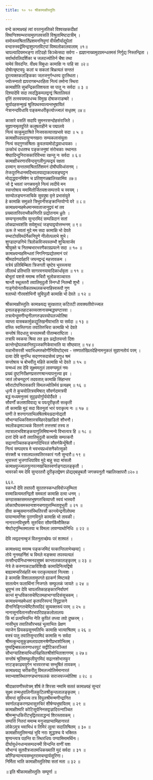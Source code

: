 ```yaml
---
title: १० १० श्रीकामाक्षीस्तुतिः

---
```

 वन्दे कामाक्ष्यहं त्वां वरतनुलतिको विश्वरक्षकदीक्षां  
विष्वग्विश्वम्भरायामुपगतवसतिं विश्रुतामिष्टदात्रीम् ।  
वामोरूमाश्रितार्तिप्रशमननिपुणां वीर्यशौर्याद्युपेतां  
वन्दारुस्वर्द्वमिन्द्राशुपगतविटपां विश्वलोकालवालाम् ॥१॥  
चापल्यादियमभङ्गा तटिदहो किञ्चेत्सदा सर्वगा - ह्यज्ञानाख्यमुदग्रमन्धतमसं निर्गुद्य निस्तन्द्रिता ।  
सर्वार्थावलिदर्शिका च जलदज्योतिर्न चैषा तथा  
यामेवं विवदन्ति. वीक्ष्य विबुधाः कामाक्षि नः पाहि सा ॥२॥  
दोषोत्सृष्टवपुः कलां च सकलां बिभ्रत्यलं सन्ततं  
दूरत्यक्तकलङ्किका जलजनुर्गन्धस्य दूरस्थिता।  
ज्योत्स्नातो ह्यपरागबन्धरहिता नित्यं तमोना स्थिरा  
कामाक्षीति सुचन्द्रिकातिशयता सा पातु नः सर्वदा ॥ ३ ॥  
दिश्यादेवि सदा त्वदद्धिकमलद्वन्द्वं श्रितालिवलं  
वृत्तिं तत्स्वयमादधच्च विमुख दोषाकराडम्बरे ।  
सूर्यादहसन्मुखं श्रुतिपथस्यात्यन्तभूषायितं  
नेत्रानन्दविधायि पङ्कमधरीकृत्योज्ज्वलं सधृतम् ॥४॥  


कासारे वसतिं सदापि सुमनरसन्दोहसंराजिते ।  
सुज्ञानामृतपूरिते कलुषताहीने च पद्मालये  
नित्यं सत्कुमुदाश्रिते निजवसत्यात्तप्रभावे सदा ॥ ५ ॥  
कामाक्षीपदपदायुग्मनखराः सम्यकलासंयुताः  
नित्यं सद्गुणसंश्रिताः कुवलयामोदोद्धवाधायकाः ।  
उत्कोचं दधतश्च पङ्कजनुषां संरोचकाः स्थानतः  
श्रेष्ठादिन्दुनिरासकारिविभवा रक्षन्तु नः सर्वदा ॥ ६॥  
कामाक्षीचरणारविन्दयुगलीगुल्फद्वयं रक्षता  
दस्मान् सन्ततमाश्रितार्तिशमनं दोषौघविध्वंसनम् ।  
तेजःपूरनिधानमद्भिवलयाद्याकल्पसङ्घट्टन  
मोद्यद्ध्वानमिषेण च प्रतिशृणन्नम्रालिरक्षामिव ॥७॥  
जो द्वे भवतां जगत्त्रयनुते नित्यं त्वदीये मन  
स्सन्तोषाय ममामितोर्जितयशःसम्पत्तये च स्वयम् ।  
साम्योलङ्घनजाचिके सुवपुषा वृत्ते प्रभासंयुते  
हे कामाक्षि समुन्नते त्रिभुवनीसङ्क्रान्तियोग्ये वरे ॥ ८॥  
कामाक्ष्यन्वहमेधमानमवताजानुद्वयं मां तव  
प्रख्यातारिपराभवैकनिरति प्रद्योतनाम ध्रुतेः ।  
सम्यग्वृत्तमतीव सुन्दरमिदं सम्पन्निदानं सतां  
लोकप्राभवशंसि सर्वशुभदं जङ्घाद्वयोत्तम्भनम् ॥ ९॥  
ऊरू ते भवतां मुदे मम सदा कामाक्षि भो देवते  
रम्भाटोपविमर्दनैकनिपुणे नीलोत्पलाभे शुभे।  
शुण्डादण्डनिभे त्रिलोकविजयस्तम्भौ शुचित्वार्जव  
श्रीयुक्ते च नितम्बभारभरणैकाग्रप्रयत्ने सदा ॥ १० ॥  
कामाक्ष्यन्वहमिन्धतां निगनिगप्रद्योतमानं परं  
श्रीमदर्पणदर्पहारि जघनद्वन्द्रं महत्तावकम ।  
यत्रेयं प्रतिबिम्बिता त्रिजगती सृष्टेव भूयस्त्वया  
लीलार्थ प्रतिभाति सागरवनयावादिकार्धावृता ॥ ११ ॥  
बोभूतां यशसे ममाम्ब रुचिरौ भूलोकसञ्चारतः  
श्रान्तौ स्थूलतरौ तवातिमृदुलौ स्निग्धौ नितम्बौ शुभौ ।  
गाङ्गेयोनतसैकतस्थलकचनाहिस्वरूपौ गुण  
श्लाघ्यो गौरवशोभिनौ सुविपुलौ कामाक्षि भो देवते ॥ १२ ॥  

श्रीकामाक्षीस्तुतिः कामाक्ष्यद्य सुरक्षतात् कटितटी तावक्यतीवोज्ज्वल  
द्रनालङ्कृतहाटकाव्यरशनासम्बद्धघण्टारवा ।  
तत्रत्येन्दुमणीन्द्रनीलगरुडपस्योपलज्योतिषा  
व्याप्ता वासबकार्मुकद्युतिखनीवाभाति या सर्वदा ॥ १३ ॥  
वस्तिः स्वस्तिगता तवातिरुचिरा कामाक्षि भो देवते  
सन्तोषं विदधातु सन्ततमसौ पीताम्बराष्टिता ।  
तत्रापि स्वकया श्रिया तत इतः प्रद्योतयन्तो दिशः  
कान्तेन्द्रोपलकान्तिपुञ्जकणिकेवाभाति या सौष्ठवात् ॥ १४॥  
यन्नाभीसरसी भवाभिधमरुक्षोणीनिविष्टोद्भव - त्तष्णार्ताखिलदेहिनामनुकलं सुज्ञानतोयं परम् ।  
दत्वा देवि सुगन्धि सद्गणसदासेव्यं प्रणुध श्रमं  
सन्तोषाय च बोभवीतु महिते कामाक्षि भो देवते ॥ १५ ॥  
यन्मध्यं तव देवि सूक्ष्ममतुलं लावण्यमूलं नमः  
प्रख्यं दुष्टनिरीक्षणप्रसरणश्रान्त्यापनुत्त्या इव ।  
जातं लोचनदूरगं तदवतात् कामाक्षि सिंहान्तर  
स्वैराटोपनिरासकारि विमलज्योतिर्मयं प्रत्यहम् ॥ १६ ॥  
धृत्यै ते कुचयोलित्रयमिषात् सौवर्णदामत्रयी  
बद्धं मध्यमनुत्तमं सुदृढयोर्गुार्ययोर्दैवते ।  
सौवर्णों कलशाविवाद्य च पयःपूरीकृतौ सत्कृती  
तौ कामाक्षि मुदं सदा वितनुतां भारं पराकृत्य नः ॥ १७ ॥  
पाणी ते शरणागताभिलषितश्रेयःप्रदानोद्यतौ  
सौभाग्याधिकसिशास्त्रविहरदेखाडितो शौभनौ।  
स्वलॊकद्रमपञ्चकं वितरणे तत्तत्तषां तस्य त  
त्पात्रालाभविशङ्कयागुलिमिषान्मन्ये विभात्यत्र हि ॥ १८ ॥  
दत्तां देवि करौ तवातिमृदुलौ कामाक्षि सम्पत्करौ  
सद्रत्नाञ्चितकङ्कणादिभिरलं सौवर्णकैर्भूषितौ।  
नित्यं सम्पदमत्र मे भवभयप्रध्वंसनैकोत्सुको  
संरक्तौ च रसालपल्लवतिरस्कारं गतौ सुन्दरौ॥ १९ ॥  
भूयास्तां भुजगाधिपाविव मुदे बाहू सदा मांसलौ  
कामाक्ष्युज्ज्वलनूत्नरत्नखचितस्वर्णाङ्गदालङ्कृतौ ।  
भावरको मम देवि सुन्दरतरौ दूरीकृतद्वेषण प्रोद्यद्बाहुबलौ जगत्त्रयनुतौ नम्रालिरक्षापरौ॥२०॥  

६६२.  
स्कन्धौ देवि तवापरौ सुरतरुस्कन्धाविवोज्जृम्भिता  
वस्मान्नित्यमतन्द्रितौ समवतां कामाक्षि दत्वा धनम् ।  
कण्ठासक्तसमस्तभूषणरुचिव्याप्तौ स्वयं भास्वरौ  
लोकाघौघसमस्तनाशनचणावुत्तम्भितावुभुती ॥ २१ ॥  
ग्रीवा कम्बुसमानसंस्थितिरसौ कान्त्येन्द्रनीलोपमा  
पायान्मामनिश पुराणविनुते कामाक्षि भो तावकी।  
नानारत्नविभूषणैः सुरुचिरा सौवर्णकैमौक्तिक  
श्रेष्टोद्गुम्भितमालया च विमला लावण्याथोनिधिः ॥ २२ ॥  

देवि त्वद्वदनाम्बुजं वितनुताच्छेयः परं शाश्वतं ।  

कामाक्ष्यद्य ममाम्ब पङ्कजमिदं यत्कान्तिलाभेच्छया] ।  
तोये नूनमहर्निशं च विमले मङ्क्त्वा तपस्यत्यलं  
तत्सौन्दर्यनिधानमनदसुषमं कान्तालकालङ्कृतम् ॥ २३ ॥  
नेत्रे ते करुणाकटाक्षविशिखैः कामादिनित्यद्विषो  
बाह्यामप्यरिसंहतिं मम पराकृत्यावतां नित्यशः ।  
हे कामाक्षि विशालतामुपगते ह्याकर्ण मिष्टावहे  
सातत्येन फलार्थिनां निजगतेः सम्फुलकं जायते ॥ २४ ॥  
भ्रूयुग्मं तव देवि चापलतिकाहङ्कारनिर्वापणं  
कान्तं मुग्धविकासचेष्टितमहाभाग्यादिसंसूचकम् ।  
कामाक्ष्यन्वहमेधतां कृतपरिस्पन्दं रिपूद्वासने  
दीनानिङ्गितचेष्टितैरवदिदं सुव्यक्तरूपं परम् ॥ २५ ॥  
नानासूनवितानसौरभपरिग्राहकलोलालयः  
किं मां प्रत्यभियन्ति नेति कुपितं तप्त्वा तपो दुष्करम् ।  
नासीभूय तवातिसौरभवहं भूत्वाभितः प्रेक्षण  
व्याजेन प्रियकप्रसूनमलिभिः कामाक्षि भात्याश्रितम् ॥ २६ ॥  
वक्त्रं पातु तवातिसुन्दरमिदं कामाक्षि नः सर्वदा  
श्रीमत्कुन्दसुकुडमलाग्रदशनश्रेणीप्रभाशोभितम् ।  
पुष्यद्विम्बफलारुणाधरपुटं सद्वीटिकारञ्जितं  
सौभाग्यातिशयाभिधायिहसितश्रीशोभिताशागणम् ॥ २७॥  
सन्तोषं श्रुतिशष्कुलीयुगमिदं सद्रत्नशोभास्फुर  
त्ताटङ्काढ्ययुगेन भारवररुचा सम्भूषितं तावकम् ।  
कामाक्ष्यद्य चरीकरीतु विमलज्योतिर्ममानारतं  
स्वाभ्याशस्थितगण्डभागफलकं सराजयज्ज्योतिषा ॥ २८ ॥  

श्रीदाक्षायणीस्तोत्रम् शीर्ष ते शिरसा नमामि सततं कामाक्ष्यहं सुन्दरं  
सूक्ष्म तन्मधुपालिनीलकुटिलश्रीकुन्तलालङ्कृतम् ।  
सीमन्तं सुविभज्य तत्र विपुलश्रीमन्मणीन्द्रानित  
स्वर्णालङ्करणप्रभासुरुचिरं शीर्षण्यभूषायितम् ॥ २९ ॥  
कामाक्षीश्वरि कोटिसूर्यनिनसद्वज्रादिरत्नाञ्चित  
श्रीमन्मुग्धकिरीटभृद्वितरताद्धन्यं शिरस्तावकम् ।  
सम्पत्तिं नितरां ममाम्ब मनुजाप्राप्यामिहानारतं  
लोकेऽमुत्र भवाभिधं व तिमिरं लूत्वा सदालिश्रितम् ॥ ३० ॥  
कामाक्षीस्तुतिमन्वहं भुवि नराः शुद्धाश्च ये भक्तितः  
शृण्वन्त्यत्र पठन्ति वा स्थिरधियः पण्यामिमामर्थिनः।  
दीर्घायुर्धनधान्यसम्पदनमी विन्दन्ति वाणीं यशः  
सौभाग्यं सुतपौत्रजातमधिकख्यातिं मुदं सर्वदा ॥ ३१ ॥  
कौण्डिन्यान्वयसम्भूतरामचन्द्रार्यसूरिणा।  
निर्मिता भाति कामाक्षीस्तुतिरेषा सतां मता ॥ ३२ ॥  

॥ इति श्रीकामाक्षीस्तुतिः सम्पूर्णा ॥  